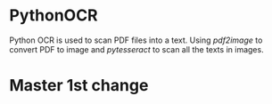 # PythonOCR
Python OCR is used to scan PDF files into a text. Using *pdf2image* to convert PDF to image and *pytesseract* to scan all the texts in images.

# Master 1st change
